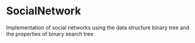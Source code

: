 # SocialNetwork
Implementation of social networks using the data structure binary tree and the properties of binary search tree
